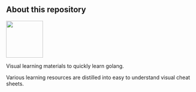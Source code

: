 ## About this repository
<img src="https://go.dev/blog/go-brand/Go-Logo/PNG/Go-Logo_Blue.png"  width="100" height="100">


Visual learning materials to quickly learn golang.

Various learning resources are distilled into easy to understand visual cheat sheets.
